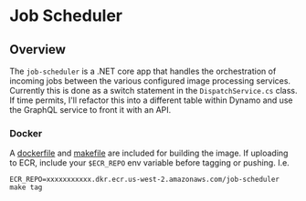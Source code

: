 # Job Scheduler

## Overview

The `job-scheduler` is a .NET core app that handles the orchestration of incoming jobs between the various configured image processing services. Currently this is done as a switch statement in the `DispatchService.cs` class. If time permits, I'll refactor this into a different table within Dynamo and use the GraphQL service to front it with an API.

### Docker

A [dockerfile](./Dockerfile) and [makefile](./Makefile) are included for building the image. If uploading to ECR, include your `$ECR_REPO` env variable before tagging or pushing. I.e.

`ECR_REPO=xxxxxxxxxxx.dkr.ecr.us-west-2.amazonaws.com/job-scheduler make tag`

